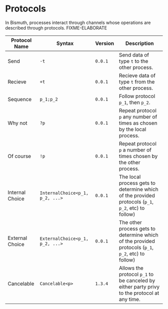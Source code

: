 # Protocols
In Bismuth, processes interact through channels whose operations are described through protocols. FIXME-ELABORATE

|  Protocol Name                | Syntax |Version| Description                 |
|-------------------------------|--------|-------|-----------------------------|
| Send			        |  `-t`  |`0.0.1`| Send data of type `t` to the other process. 		|
| Recieve			|  `+t`  |`0.0.1`| Recieve data of type `t` from the other process. 	|
| Sequence			|`p_1;p_2` |`0.0.1`|Follow protocol `p_1`, then `p_2`.		   	|
| Why not			|  `?p`  |`0.0.1`| Repeat protocol `p` any number of times as chosen by the local process.|
| Of course			|  `!p`  |`0.0.1`| Repeat protocol `p` a number of times chosen by the other process.|
| Internal Choice		|`InternalChoice<p_1, p_2, ...>` |`0.0.1`| The local process gets to determine which of the provided protocols (`p_1`, `p_2`, etc) to follow) |
| External Choice		|`ExternalChoice<p_1, p_2, ...>`|`0.0.1`| The other process gets to determine which of the provided protocols (`p_1`, `p_2`, etc) to follow) |
| Cancelable			| `Cancelable<p>` | `1.3.4` | Allows the protocol `p_1` to be canceled by either party privy to the protocol at any time. |



